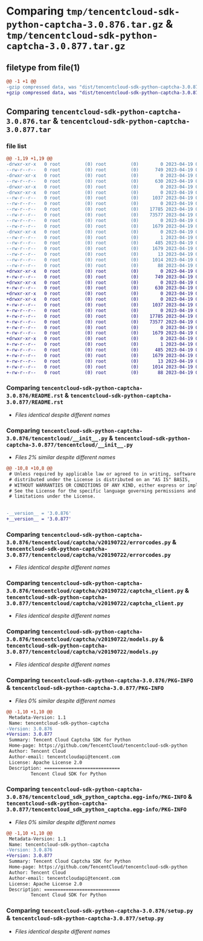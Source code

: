 # Comparing `tmp/tencentcloud-sdk-python-captcha-3.0.876.tar.gz` & `tmp/tencentcloud-sdk-python-captcha-3.0.877.tar.gz`

## filetype from file(1)

```diff
@@ -1 +1 @@
-gzip compressed data, was "dist/tencentcloud-sdk-python-captcha-3.0.876.tar", last modified: Wed Apr 19 00:19:14 2023, max compression
+gzip compressed data, was "dist/tencentcloud-sdk-python-captcha-3.0.877.tar", last modified: Wed Apr 19 09:07:26 2023, max compression
```

## Comparing `tencentcloud-sdk-python-captcha-3.0.876.tar` & `tencentcloud-sdk-python-captcha-3.0.877.tar`

### file list

```diff
@@ -1,19 +1,19 @@
-drwxr-xr-x   0 root         (0) root         (0)        0 2023-04-19 00:19:14.000000 tencentcloud-sdk-python-captcha-3.0.876/
--rw-r--r--   0 root         (0) root         (0)      749 2023-04-19 00:19:13.000000 tencentcloud-sdk-python-captcha-3.0.876/README.rst
-drwxr-xr-x   0 root         (0) root         (0)        0 2023-04-19 00:19:14.000000 tencentcloud-sdk-python-captcha-3.0.876/tencentcloud/
--rw-r--r--   0 root         (0) root         (0)      630 2023-04-19 00:19:13.000000 tencentcloud-sdk-python-captcha-3.0.876/tencentcloud/__init__.py
-drwxr-xr-x   0 root         (0) root         (0)        0 2023-04-19 00:19:14.000000 tencentcloud-sdk-python-captcha-3.0.876/tencentcloud/captcha/
-drwxr-xr-x   0 root         (0) root         (0)        0 2023-04-19 00:19:14.000000 tencentcloud-sdk-python-captcha-3.0.876/tencentcloud/captcha/v20190722/
--rw-r--r--   0 root         (0) root         (0)     1037 2023-04-19 00:19:13.000000 tencentcloud-sdk-python-captcha-3.0.876/tencentcloud/captcha/v20190722/errorcodes.py
--rw-r--r--   0 root         (0) root         (0)        0 2023-04-19 00:19:13.000000 tencentcloud-sdk-python-captcha-3.0.876/tencentcloud/captcha/v20190722/__init__.py
--rw-r--r--   0 root         (0) root         (0)    17785 2023-04-19 00:19:13.000000 tencentcloud-sdk-python-captcha-3.0.876/tencentcloud/captcha/v20190722/captcha_client.py
--rw-r--r--   0 root         (0) root         (0)    73577 2023-04-19 00:19:13.000000 tencentcloud-sdk-python-captcha-3.0.876/tencentcloud/captcha/v20190722/models.py
--rw-r--r--   0 root         (0) root         (0)        0 2023-04-19 00:19:13.000000 tencentcloud-sdk-python-captcha-3.0.876/tencentcloud/captcha/__init__.py
--rw-r--r--   0 root         (0) root         (0)     1679 2023-04-19 00:19:14.000000 tencentcloud-sdk-python-captcha-3.0.876/PKG-INFO
-drwxr-xr-x   0 root         (0) root         (0)        0 2023-04-19 00:19:14.000000 tencentcloud-sdk-python-captcha-3.0.876/tencentcloud_sdk_python_captcha.egg-info/
--rw-r--r--   0 root         (0) root         (0)        1 2023-04-19 00:19:14.000000 tencentcloud-sdk-python-captcha-3.0.876/tencentcloud_sdk_python_captcha.egg-info/dependency_links.txt
--rw-r--r--   0 root         (0) root         (0)      485 2023-04-19 00:19:14.000000 tencentcloud-sdk-python-captcha-3.0.876/tencentcloud_sdk_python_captcha.egg-info/SOURCES.txt
--rw-r--r--   0 root         (0) root         (0)     1679 2023-04-19 00:19:14.000000 tencentcloud-sdk-python-captcha-3.0.876/tencentcloud_sdk_python_captcha.egg-info/PKG-INFO
--rw-r--r--   0 root         (0) root         (0)       13 2023-04-19 00:19:14.000000 tencentcloud-sdk-python-captcha-3.0.876/tencentcloud_sdk_python_captcha.egg-info/top_level.txt
--rw-r--r--   0 root         (0) root         (0)     1014 2023-04-19 00:19:13.000000 tencentcloud-sdk-python-captcha-3.0.876/setup.py
--rw-r--r--   0 root         (0) root         (0)       88 2023-04-19 00:19:14.000000 tencentcloud-sdk-python-captcha-3.0.876/setup.cfg
+drwxr-xr-x   0 root         (0) root         (0)        0 2023-04-19 09:07:26.000000 tencentcloud-sdk-python-captcha-3.0.877/
+-rw-r--r--   0 root         (0) root         (0)      749 2023-04-19 09:07:26.000000 tencentcloud-sdk-python-captcha-3.0.877/README.rst
+drwxr-xr-x   0 root         (0) root         (0)        0 2023-04-19 09:07:26.000000 tencentcloud-sdk-python-captcha-3.0.877/tencentcloud/
+-rw-r--r--   0 root         (0) root         (0)      630 2023-04-19 09:07:26.000000 tencentcloud-sdk-python-captcha-3.0.877/tencentcloud/__init__.py
+drwxr-xr-x   0 root         (0) root         (0)        0 2023-04-19 09:07:26.000000 tencentcloud-sdk-python-captcha-3.0.877/tencentcloud/captcha/
+drwxr-xr-x   0 root         (0) root         (0)        0 2023-04-19 09:07:26.000000 tencentcloud-sdk-python-captcha-3.0.877/tencentcloud/captcha/v20190722/
+-rw-r--r--   0 root         (0) root         (0)     1037 2023-04-19 09:07:26.000000 tencentcloud-sdk-python-captcha-3.0.877/tencentcloud/captcha/v20190722/errorcodes.py
+-rw-r--r--   0 root         (0) root         (0)        0 2023-04-19 09:07:26.000000 tencentcloud-sdk-python-captcha-3.0.877/tencentcloud/captcha/v20190722/__init__.py
+-rw-r--r--   0 root         (0) root         (0)    17785 2023-04-19 09:07:26.000000 tencentcloud-sdk-python-captcha-3.0.877/tencentcloud/captcha/v20190722/captcha_client.py
+-rw-r--r--   0 root         (0) root         (0)    73577 2023-04-19 09:07:26.000000 tencentcloud-sdk-python-captcha-3.0.877/tencentcloud/captcha/v20190722/models.py
+-rw-r--r--   0 root         (0) root         (0)        0 2023-04-19 09:07:26.000000 tencentcloud-sdk-python-captcha-3.0.877/tencentcloud/captcha/__init__.py
+-rw-r--r--   0 root         (0) root         (0)     1679 2023-04-19 09:07:26.000000 tencentcloud-sdk-python-captcha-3.0.877/PKG-INFO
+drwxr-xr-x   0 root         (0) root         (0)        0 2023-04-19 09:07:26.000000 tencentcloud-sdk-python-captcha-3.0.877/tencentcloud_sdk_python_captcha.egg-info/
+-rw-r--r--   0 root         (0) root         (0)        1 2023-04-19 09:07:26.000000 tencentcloud-sdk-python-captcha-3.0.877/tencentcloud_sdk_python_captcha.egg-info/dependency_links.txt
+-rw-r--r--   0 root         (0) root         (0)      485 2023-04-19 09:07:26.000000 tencentcloud-sdk-python-captcha-3.0.877/tencentcloud_sdk_python_captcha.egg-info/SOURCES.txt
+-rw-r--r--   0 root         (0) root         (0)     1679 2023-04-19 09:07:26.000000 tencentcloud-sdk-python-captcha-3.0.877/tencentcloud_sdk_python_captcha.egg-info/PKG-INFO
+-rw-r--r--   0 root         (0) root         (0)       13 2023-04-19 09:07:26.000000 tencentcloud-sdk-python-captcha-3.0.877/tencentcloud_sdk_python_captcha.egg-info/top_level.txt
+-rw-r--r--   0 root         (0) root         (0)     1014 2023-04-19 09:07:26.000000 tencentcloud-sdk-python-captcha-3.0.877/setup.py
+-rw-r--r--   0 root         (0) root         (0)       88 2023-04-19 09:07:26.000000 tencentcloud-sdk-python-captcha-3.0.877/setup.cfg
```

### Comparing `tencentcloud-sdk-python-captcha-3.0.876/README.rst` & `tencentcloud-sdk-python-captcha-3.0.877/README.rst`

 * *Files identical despite different names*

### Comparing `tencentcloud-sdk-python-captcha-3.0.876/tencentcloud/__init__.py` & `tencentcloud-sdk-python-captcha-3.0.877/tencentcloud/__init__.py`

 * *Files 2% similar despite different names*

```diff
@@ -10,8 +10,8 @@
 # Unless required by applicable law or agreed to in writing, software
 # distributed under the License is distributed on an "AS IS" BASIS,
 # WITHOUT WARRANTIES OR CONDITIONS OF ANY KIND, either express or implied.
 # See the License for the specific language governing permissions and
 # limitations under the License.
 
 
-__version__ = '3.0.876'
+__version__ = '3.0.877'
```

### Comparing `tencentcloud-sdk-python-captcha-3.0.876/tencentcloud/captcha/v20190722/errorcodes.py` & `tencentcloud-sdk-python-captcha-3.0.877/tencentcloud/captcha/v20190722/errorcodes.py`

 * *Files identical despite different names*

### Comparing `tencentcloud-sdk-python-captcha-3.0.876/tencentcloud/captcha/v20190722/captcha_client.py` & `tencentcloud-sdk-python-captcha-3.0.877/tencentcloud/captcha/v20190722/captcha_client.py`

 * *Files identical despite different names*

### Comparing `tencentcloud-sdk-python-captcha-3.0.876/tencentcloud/captcha/v20190722/models.py` & `tencentcloud-sdk-python-captcha-3.0.877/tencentcloud/captcha/v20190722/models.py`

 * *Files identical despite different names*

### Comparing `tencentcloud-sdk-python-captcha-3.0.876/PKG-INFO` & `tencentcloud-sdk-python-captcha-3.0.877/PKG-INFO`

 * *Files 0% similar despite different names*

```diff
@@ -1,10 +1,10 @@
 Metadata-Version: 1.1
 Name: tencentcloud-sdk-python-captcha
-Version: 3.0.876
+Version: 3.0.877
 Summary: Tencent Cloud Captcha SDK for Python
 Home-page: https://github.com/TencentCloud/tencentcloud-sdk-python
 Author: Tencent Cloud
 Author-email: tencentcloudapi@tencent.com
 License: Apache License 2.0
 Description: ============================
         Tencent Cloud SDK for Python
```

### Comparing `tencentcloud-sdk-python-captcha-3.0.876/tencentcloud_sdk_python_captcha.egg-info/PKG-INFO` & `tencentcloud-sdk-python-captcha-3.0.877/tencentcloud_sdk_python_captcha.egg-info/PKG-INFO`

 * *Files 0% similar despite different names*

```diff
@@ -1,10 +1,10 @@
 Metadata-Version: 1.1
 Name: tencentcloud-sdk-python-captcha
-Version: 3.0.876
+Version: 3.0.877
 Summary: Tencent Cloud Captcha SDK for Python
 Home-page: https://github.com/TencentCloud/tencentcloud-sdk-python
 Author: Tencent Cloud
 Author-email: tencentcloudapi@tencent.com
 License: Apache License 2.0
 Description: ============================
         Tencent Cloud SDK for Python
```

### Comparing `tencentcloud-sdk-python-captcha-3.0.876/setup.py` & `tencentcloud-sdk-python-captcha-3.0.877/setup.py`

 * *Files identical despite different names*

